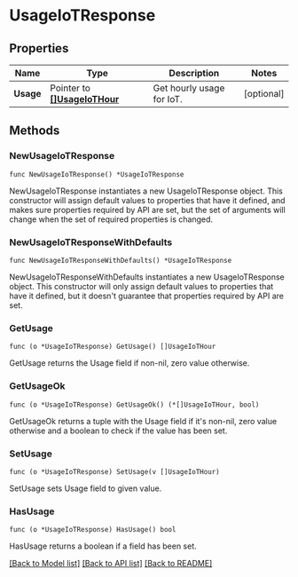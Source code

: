 # UsageIoTResponse

## Properties

| Name      | Type                                             | Description               | Notes      |
| --------- | ------------------------------------------------ | ------------------------- | ---------- |
| **Usage** | Pointer to [**[]UsageIoTHour**](UsageIoTHour.md) | Get hourly usage for IoT. | [optional] |

## Methods

### NewUsageIoTResponse

`func NewUsageIoTResponse() *UsageIoTResponse`

NewUsageIoTResponse instantiates a new UsageIoTResponse object.
This constructor will assign default values to properties that have it defined,
and makes sure properties required by API are set, but the set of arguments
will change when the set of required properties is changed.

### NewUsageIoTResponseWithDefaults

`func NewUsageIoTResponseWithDefaults() *UsageIoTResponse`

NewUsageIoTResponseWithDefaults instantiates a new UsageIoTResponse object.
This constructor will only assign default values to properties that have it defined,
but it doesn't guarantee that properties required by API are set.

### GetUsage

`func (o *UsageIoTResponse) GetUsage() []UsageIoTHour`

GetUsage returns the Usage field if non-nil, zero value otherwise.

### GetUsageOk

`func (o *UsageIoTResponse) GetUsageOk() (*[]UsageIoTHour, bool)`

GetUsageOk returns a tuple with the Usage field if it's non-nil, zero value otherwise
and a boolean to check if the value has been set.

### SetUsage

`func (o *UsageIoTResponse) SetUsage(v []UsageIoTHour)`

SetUsage sets Usage field to given value.

### HasUsage

`func (o *UsageIoTResponse) HasUsage() bool`

HasUsage returns a boolean if a field has been set.

[[Back to Model list]](../README.md#documentation-for-models) [[Back to API list]](../README.md#documentation-for-api-endpoints) [[Back to README]](../README.md)
